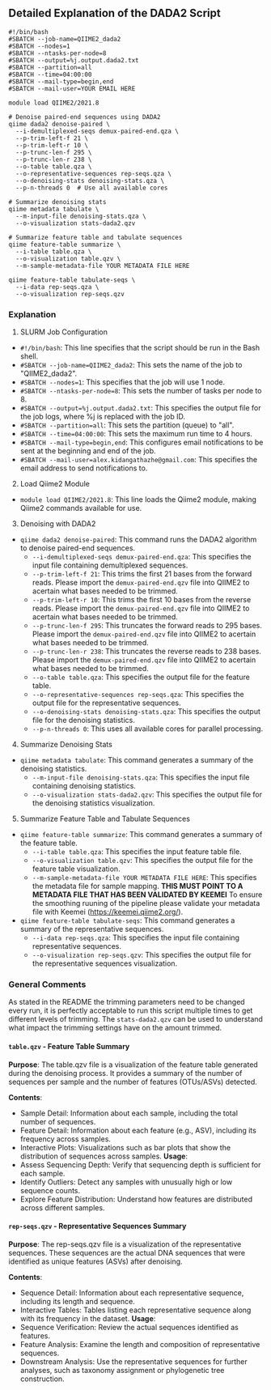 ## Detailed Explanation of the DADA2 Script

    #!/bin/bash
    #SBATCH --job-name=QIIME2_dada2
    #SBATCH --nodes=1
    #SBATCH --ntasks-per-node=8
    #SBATCH --output=%j.output.dada2.txt
    #SBATCH --partition=all
    #SBATCH --time=04:00:00
    #SBATCH --mail-type=begin,end
    #SBATCH --mail-user=YOUR EMAIL HERE
    
    module load QIIME2/2021.8
    
    # Denoise paired-end sequences using DADA2
    qiime dada2 denoise-paired \
      --i-demultiplexed-seqs demux-paired-end.qza \
      --p-trim-left-f 21 \
      --p-trim-left-r 10 \
      --p-trunc-len-f 295 \
      --p-trunc-len-r 238 \
      --o-table table.qza \
      --o-representative-sequences rep-seqs.qza \
      --o-denoising-stats denoising-stats.qza \
      --p-n-threads 0  # Use all available cores
    
    # Summarize denoising stats
    qiime metadata tabulate \
      --m-input-file denoising-stats.qza \
      --o-visualization stats-dada2.qzv
    
    # Summarize feature table and tabulate sequences
    qiime feature-table summarize \
      --i-table table.qza \
      --o-visualization table.qzv \
      --m-sample-metadata-file YOUR METADATA FILE HERE
    
    qiime feature-table tabulate-seqs \
      --i-data rep-seqs.qza \
      --o-visualization rep-seqs.qzv
### Explanation
1. SLURM Job Configuration
* `#!/bin/bash`: This line specifies that the script should be run in the Bash shell.
* `#SBATCH --job-name=QIIME2_dada2`: This sets the name of the job to "QIIME2_dada2".
* `#SBATCH --nodes=1`: This specifies that the job will use 1 node.
* `#SBATCH --ntasks-per-node=8`: This sets the number of tasks per node to 8.
* `#SBATCH --output=%j.output.dada2.txt`: This specifies the output file for the job logs, where %j is replaced with the job ID.
* `#SBATCH --partition=all`: This sets the partition (queue) to "all".
* `#SBATCH --time=04:00:00`: This sets the maximum run time to 4 hours.
* `#SBATCH --mail-type=begin,end`: This configures email notifications to be sent at the beginning and end of the job.
* `#SBATCH --mail-user=alex.kidangathazhe@gmail.com`: This specifies the email address to send notifications to.
2. Load Qiime2 Module
* `module load QIIME2/2021.8`: This line loads the Qiime2 module, making Qiime2 commands available for use.
3. Denoising with DADA2
* `qiime dada2 denoise-paired`: This command runs the DADA2 algorithm to denoise paired-end sequences.
  * `--i-demultiplexed-seqs demux-paired-end.qza`: This specifies the input file containing demultiplexed sequences.
  * `--p-trim-left-f 21`: This trims the first 21 bases from the forward reads. Please import the `demux-paired-end.qzv` file into QIIME2 to acertain what bases needed to be trimmed. 
  * `--p-trim-left-r 10`: This trims the first 10 bases from the reverse reads. Please import the `demux-paired-end.qzv` file into QIIME2 to acertain what bases needed to be trimmed.
  * `--p-trunc-len-f 295`: This truncates the forward reads to 295 bases. Please import the `demux-paired-end.qzv` file into QIIME2 to acertain what bases needed to be trimmed.
  * `--p-trunc-len-r 238`: This truncates the reverse reads to 238 bases. Please import the `demux-paired-end.qzv` file into QIIME2 to acertain what bases needed to be trimmed.
  * `--o-table table.qza`: This specifies the output file for the feature table.
  * `--o-representative-sequences rep-seqs.qza`: This specifies the output file for the representative sequences.
  * `--o-denoising-stats denoising-stats.qza`: This specifies the output file for the denoising statistics.
  * `--p-n-threads 0`: This uses all available cores for parallel processing.
4. Summarize Denoising Stats
* `qiime metadata tabulate`: This command generates a summary of the denoising statistics.
  * `--m-input-file denoising-stats.qza`: This specifies the input file containing denoising statistics.
  * `--o-visualization stats-dada2.qzv`: This specifies the output file for the denoising statistics visualization.
5. Summarize Feature Table and Tabulate Sequences
* `qiime feature-table summarize`: This command generates a summary of the feature table.
  * `--i-table table.qza`: This specifies the input feature table file.
  * `--o-visualization table.qzv`: This specifies the output file for the feature table visualization.
  * `--m-sample-metadata-file YOUR METADATA FILE HERE`: This specifies the metadata file for sample mapping. **THIS MUST POINT TO A METADATA FILE THAT HAS BEEN VALIDATED BY KEEMEI** To ensure the smoothing ruuning of the pipeline please validate your metadata file with Keemei (https://keemei.qiime2.org/).
* `qiime feature-table tabulate-seqs`: This command generates a summary of the representative sequences.
  * `--i-data rep-seqs.qza`: This specifies the input file containing representative sequences.
  * `--o-visualization rep-seqs.qzv`: This specifies the output file for the representative sequences visualization.
### General Comments
As stated in the README the trimming parameters need to be changed every run, it is perfectly acceptable to run this script multiple times to get different levels of trimming. The `stats-dada2.qzv` can be used to understand what impact the trimming settings have on the amount trimmed. 
#### `table.qzv` - Feature Table Summary
**Purpose**: The table.qzv file is a visualization of the feature table generated during the denoising process. It provides a summary of the number of sequences per sample and the number of features (OTUs/ASVs) detected.

**Contents**:
* Sample Detail: Information about each sample, including the total number of sequences.
* Feature Detail: Information about each feature (e.g., ASV), including its frequency across samples.
* Interactive Plots: Visualizations such as bar plots that show the distribution of sequences across samples.
**Usage**:
* Assess Sequencing Depth: Verify that sequencing depth is sufficient for each sample.
* Identify Outliers: Detect any samples with unusually high or low sequence counts.
* Explore Feature Distribution: Understand how features are distributed across different samples.
#### `rep-seqs.qzv` - Representative Sequences Summary
**Purpose**: The rep-seqs.qzv file is a visualization of the representative sequences. These sequences are the actual DNA sequences that were identified as unique features (ASVs) after denoising.

**Contents**:
* Sequence Detail: Information about each representative sequence, including its length and sequence.
* Interactive Tables: Tables listing each representative sequence along with its frequency in the dataset.
**Usage**:
* Sequence Verification: Review the actual sequences identified as features.
* Feature Analysis: Examine the length and composition of representative sequences.
* Downstream Analysis: Use the representative sequences for further analyses, such as taxonomy assignment or phylogenetic tree construction.
